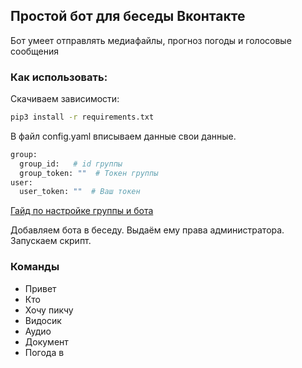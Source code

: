 ## Простой бот для беседы Вконтакте
Бот умеет отправлять медиафайлы, прогноз погоды и голосовые сообщения

### Как использовать:

Скачиваем зависимости:
```bash
pip3 install -r requirements.txt
```
В файл config.yaml вписываем данные свои данные.<br>

```bash
group:
  group_id:   # id группы
  group_token: ""  # Токен группы
user:
  user_token: ""  # Ваш токен
```
[Гайд по настройке группы и бота](https://www.youtube.com/watch?v=DJV_Y1yNWRE&ab_channel=RPT-RussianPythonTutor)

Добавляем бота в беседу.
Выдаём ему права администратора.
Запускаем скрипт.

### Команды
* Привет
* Кто
* Хочу пикчу
* Видосик
* Аудио
* Документ
* Погода в 
